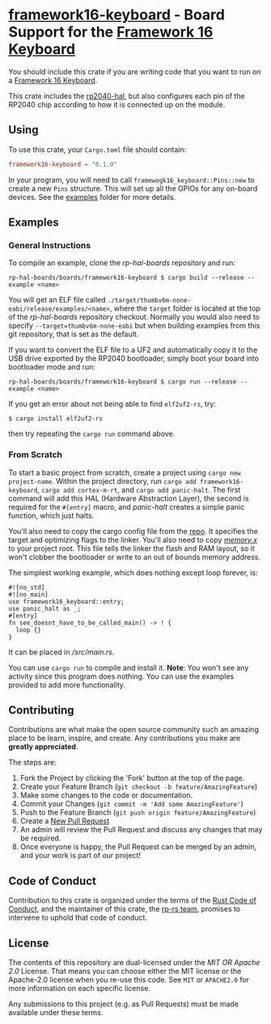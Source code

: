 # [framework16-keyboard] - Board Support for the [Framework 16 Keyboard]

You should include this crate if you are writing code that you want to run on
a [Framework 16 Keyboard].

This crate includes the [rp2040-hal], but also configures each pin of the
RP2040 chip according to how it is connected up on the module.

[Framework 16 Keyboard]: https://frame.work/tw/en/products/keyboard-module
[framework16-keyboard]: https://github.com/rp-rs/rp-hal-boards/tree/main/boards/framework16-keyboard
[rp2040-hal]: https://github.com/rp-rs/rp-hal/tree/main/rp2040-hal
[Raspberry Silicon RP2040]: https://www.raspberrypi.org/products/rp2040/

## Using

To use this crate, your `Cargo.toml` file should contain:

```toml
framework16-keyboard = "0.1.0"
```

In your program, you will need to call `framewogk16_keyboard::Pins::new` to create
a new `Pins` structure. This will set up all the GPIOs for any on-board
devices. See the [examples](./examples) folder for more details.

## Examples

### General Instructions

To compile an example, clone the _rp-hal-boards_ repository and run:

```console
rp-hal-boards/boards/framework16-keyboard $ cargo build --release --example <name>
```

You will get an ELF file called
`./target/thumbv6m-none-eabi/release/examples/<name>`, where the `target`
folder is located at the top of the _rp-hal-boards_ repository checkout. Normally
you would also need to specify `--target=thumbv6m-none-eabi` but when
building examples from this git repository, that is set as the default.

If you want to convert the ELF file to a UF2 and automatically copy it to the
USB drive exported by the RP2040 bootloader, simply boot your board into
bootloader mode and run:

```console
rp-hal-boards/boards/framework16-keyboard $ cargo run --release --example <name>
```

If you get an error about not being able to find `elf2uf2-rs`, try:

```console
$ cargo install elf2uf2-rs
```
then try repeating the `cargo run` command above.

### From Scratch

To start a basic project from scratch, create a project using `cargo new project-name`. Within the
project directory, run `cargo add framework16-keyboard`, `cargo add cortex-m-rt`, and `cargo add panic-halt`. The
first command will add this HAL (Hardware Abstraction Layer), the second is required for the `#[entry]` macro, and _panic-halt_ creates a simple panic function, which just halts.

You'll also need to copy the cargo config file from the [repo](https://github.com/rp-rs/rp-hal-boards/blob/main/.cargo/config.toml). It specifies the target and optimizing flags to the linker. You'll also need to copy [_memory.x_](https://github.com/rp-rs/rp-hal-boards/blob/main/memory.x) to your project root. This file tells the linker the flash and RAM layout, so it won't clobber the bootloader or write to an out of bounds memory address. 

The simplest working example, which does nothing except loop forever, is:

```ignore
#![no_std]
#![no_main]
use framework16_keyboard::entry;
use panic_halt as _;
#[entry]
fn see_doesnt_have_to_be_called_main() -> ! {
  loop {}
}
```

It can be placed in _/src/main.rs_. 

You can use `cargo run` to compile and install it. 
**Note**: You won't see any activity since this program does nothing. You can use the examples provided
to add more functionality. 

## Contributing

Contributions are what make the open source community such an amazing place to
be learn, inspire, and create. Any contributions you make are **greatly
appreciated**.

The steps are:

1. Fork the Project by clicking the 'Fork' button at the top of the page.
2. Create your Feature Branch (`git checkout -b feature/AmazingFeature`)
3. Make some changes to the code or documentation.
4. Commit your Changes (`git commit -m 'Add some AmazingFeature'`)
5. Push to the Feature Branch (`git push origin feature/AmazingFeature`)
6. Create a [New Pull Request](https://github.com/rp-rs/rp-hal-boards/pulls)
7. An admin will review the Pull Request and discuss any changes that may be required.
8. Once everyone is happy, the Pull Request can be merged by an admin, and your work is part of our project!

## Code of Conduct

Contribution to this crate is organized under the terms of the [Rust Code of
Conduct][CoC], and the maintainer of this crate, the [rp-rs team], promises
to intervene to uphold that code of conduct.

[CoC]: CODE_OF_CONDUCT.md
[rp-rs team]: https://github.com/orgs/rp-rs/teams/rp-rs

## License

The contents of this repository are dual-licensed under the _MIT OR Apache
2.0_ License. That means you can choose either the MIT license or the
Apache-2.0 license when you re-use this code. See `MIT` or `APACHE2.0` for more
information on each specific license.

Any submissions to this project (e.g. as Pull Requests) must be made available
under these terms.
